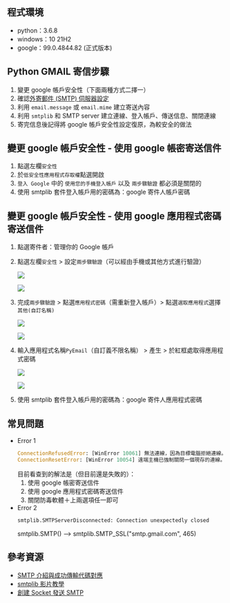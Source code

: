 ## 程式環境
* python：3.6.8
* windows：10 21H2
* google：99.0.4844.82 (正式版本)

## Python GMAIL 寄信步驟
1. 變更 google 帳戶安全性（下面兩種方式二擇一）
2. 確認[外寄郵件 (SMTP) 伺服器設定](https://support.google.com/mail/answer/7126229?hl=zh-Hant#zippy=%2C%E6%AD%A5%E9%A9%9F-%E8%AE%8A%E6%9B%B4%E9%9B%BB%E5%AD%90%E9%83%B5%E4%BB%B6%E7%94%A8%E6%88%B6%E7%AB%AF%E7%9A%84-smtp-%E5%92%8C%E5%85%B6%E4%BB%96%E8%A8%AD%E5%AE%9A)
3. 利用 `email.message` 或 `email.mime` 建立寄送內容
4. 利用 `smtplib` 和 SMTP server 建立連線、登入帳戶、傳送信息、關閉連線
5. 寄完信息後記得將 google 帳戶安全性設定復原，為較安全的做法

## 變更 google 帳戶安全性 - 使用 google 帳密寄送信件
1. 點選左欄`安全性`
2. 於`低安全性應用程式存取權`點選開啟
3. `登入 Google` 中的 `使用您的手機登入帳戶` 以及 `兩步驟驗證` 都必須是關閉的
4. 使用 smtplib 套件登入帳戶用的密碼為：google 寄件人帳戶密碼

## 變更 google 帳戶安全性 - 使用 google 應用程式密碼寄送信件
1. 點選寄件者：管理你的 Google 帳戶
2. 點選左欄`安全性` > 設定`兩步驟驗證`（可以經由手機或其他方式進行驗證）
	  
	![](https://github.com/yuning-lin/PythonTips/blob/main/ReportingTool/SendEmail/pictures/two_stage_verification.PNG)
	  
	![](https://github.com/yuning-lin/PythonTips/blob/main/ReportingTool/SendEmail/pictures/verrification_by_phone.PNG)
	  
3. 完成`兩步驟驗證` > 點選`應用程式密碼`（需重新登入帳戶）> 點選`選取應用程式`選擇`其他(自訂名稱)`
	  
	![](https://github.com/yuning-lin/PythonTips/blob/main/ReportingTool/SendEmail/pictures/app_password.PNG)
	  
	![](https://github.com/yuning-lin/PythonTips/blob/main/ReportingTool/SendEmail/pictures/choose_app_password.PNG)
	  
4. 輸入應用程式名稱`PyEmail`（自訂義不限名稱） > 產生 > 於紅框處取得應用程式密碼
	  
	![](https://github.com/yuning-lin/PythonTips/blob/main/ReportingTool/SendEmail/pictures/choose_pyemail.PNG)
	  
	![](https://github.com/yuning-lin/PythonTips/blob/main/ReportingTool/SendEmail/pictures/get_app_password.PNG)
	  
5. 使用 smtplib 套件登入帳戶用的密碼為：google 寄件人應用程式密碼

## 常見問題
* Error 1
	```python
	ConnectionRefusedError: [WinError 10061] 無法連線，因為目標電腦拒絕連線。
	ConnectionResetError: [WinError 10054] 遠端主機已強制關閉一個現存的連線。
	```
	目前看查到的解法是（但目前還是失敗的）：
	1. 使用 google 帳密寄送信件
	2. 使用 google 應用程式密碼寄送信件
	3. 關閉防毒軟體＋上兩選項任一即可
* Error 2
	```python
	smtplib.SMTPServerDisconnected: Connection unexpectedly closed
	```
	smtplib.SMTP() --> smtplib.SMTP_SSL("smtp.gmail.com", 465)

## 參考資源
* [SMTP 介紹與成功傳輸代碼對應](https://medium.com/seaniap/%E5%A6%82%E4%BD%95%E7%94%A8-pyhon-%E5%AF%84%E9%9B%BB%E5%AD%90%E9%83%B5%E4%BB%B6-1-%E4%BD%BF%E7%94%A8smtplib-gmail-cbf40e592c52)
* [smtplib 影片教學](https://www.youtube.com/watch?v=YQboCnlOb6Y)
* [創建 Socket 發送 SMTP](https://ken00535.medium.com/send-gmail-with-python-7aaa822695d6)
